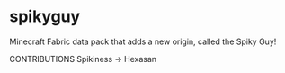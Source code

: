 # spikyguy
Minecraft Fabric data pack that adds a new origin, called the Spiky Guy!

CONTRIBUTIONS
Spikiness -> Hexasan
